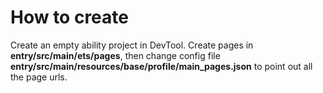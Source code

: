 # How to create
Create an empty ability project in DevTool. Create pages in **entry/src/main/ets/pages**, then change config file **entry/src/main/resources/base/profile/main_pages.json** to point out all the page urls.
